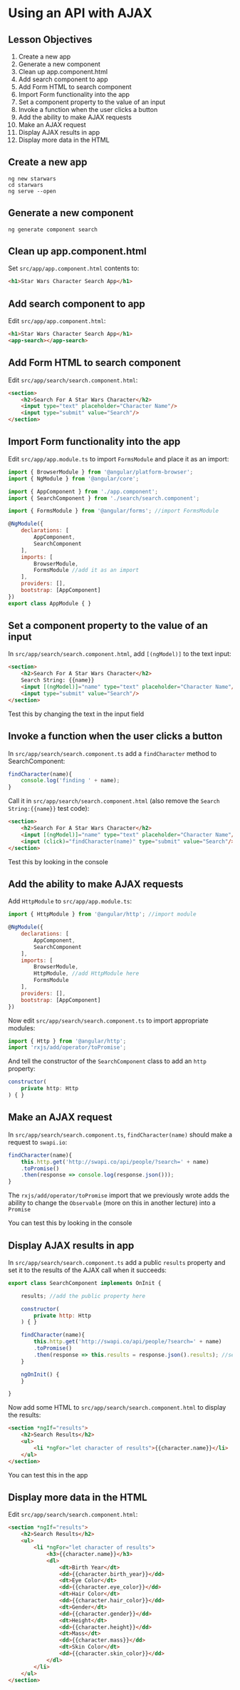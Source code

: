 # Using an API with AJAX

## Lesson Objectives

1. Create a new app
1. Generate a new component
1. Clean up app.component.html
1. Add search component to app
1. Add Form HTML to search component
1. Import Form functionality into the app
1. Set a component property to the value of an input
1. Invoke a function when the user clicks a button
1. Add the ability to make AJAX requests
1. Make an AJAX request
1. Display AJAX results in app
1. Display more data in the HTML

## Create a new app

```
ng new starwars
cd starwars
ng serve --open
```

## Generate a new component

```
ng generate component search
```

## Clean up app.component.html

Set `src/app/app.component.html` contents to:

```html
<h1>Star Wars Character Search App</h1>
```

## Add search component to app

Edit `src/app/app.component.html`:

```html
<h1>Star Wars Character Search App</h1>
<app-search></app-search>
```

## Add Form HTML to search component

Edit `src/app/search/search.component.html`:

```html
<section>
    <h2>Search For A Star Wars Character</h2>
    <input type="text" placeholder="Character Name"/>
    <input type="submit" value="Search"/>
</section>
```

## Import Form functionality into the app

Edit `src/app/app.module.ts` to import `FormsModule` and place it as an import:

```javascript
import { BrowserModule } from '@angular/platform-browser';
import { NgModule } from '@angular/core';

import { AppComponent } from './app.component';
import { SearchComponent } from './search/search.component';

import { FormsModule } from '@angular/forms'; //import FormsModule

@NgModule({
    declarations: [
        AppComponent,
        SearchComponent
    ],
    imports: [
        BrowserModule,
        FormsModule //add it as an import
    ],
    providers: [],
    bootstrap: [AppComponent]
})
export class AppModule { }
```

## Set a component property to the value of an input

In `src/app/search/search.component.html`, add `[(ngModel)]` to the text input:

```html
<section>
    <h2>Search For A Star Wars Character</h2>
    Search String: {{name}}
    <input [(ngModel)]="name" type="text" placeholder="Character Name"/>
    <input type="submit" value="Search"/>
</section>
```

Test this by changing the text in the input field

## Invoke a function when the user clicks a button

In `src/app/search/search.component.ts` add a `findCharacter` method to SearchComponent:

```javascript
findCharacter(name){
    console.log('finding ' + name);
}
```

Call it in `src/app/search/search.component.html` (also remove the `Search String:{{name}}` test code):

```html
<section>
    <h2>Search For A Star Wars Character</h2>
    <input [(ngModel)]="name" type="text" placeholder="Character Name"/>
    <input (click)="findCharacter(name)" type="submit" value="Search"/>
</section>
```

Test this by looking in the console

## Add the ability to make AJAX requests

Add `HttpModule` to `src/app/app.module.ts`:

```javascript
import { HttpModule } from '@angular/http'; //import module

@NgModule({
    declarations: [
        AppComponent,
        SearchComponent
    ],
    imports: [
        BrowserModule,
        HttpModule, //add HttpModule here
        FormsModule
    ],
    providers: [],
    bootstrap: [AppComponent]
})
```

Now edit `src/app/search/search.component.ts` to import appropriate modules:

```javascript
import { Http } from '@angular/http';
import 'rxjs/add/operator/toPromise';
```

And tell the constructor of the `SearchComponent` class to add an `http` property:

```javascript
constructor(
    private http: Http
) { }
```

## Make an AJAX request

In `src/app/search/search.component.ts`, `findCharacter(name)` should make a request to `swapi.io`:

```javascript
findCharacter(name){
    this.http.get('http://swapi.co/api/people/?search=' + name)
    .toPromise()
    .then(response => console.log(response.json()));
}
```

The `rxjs/add/operator/toPromise` import that we previously wrote adds the ability to change the `Observable` (more on this in another lecture) into a `Promise`

You can test this by looking in the console

## Display AJAX results in app

In `src/app/search/search.component.ts` add a public `results` property and set it to the results of the AJAX call when it succeeds:

```javascript
export class SearchComponent implements OnInit {

    results; //add the public property here

    constructor(
        private http: Http
    ) { }

    findCharacter(name){
        this.http.get('http://swapi.co/api/people/?search=' + name)
        .toPromise()
        .then(response => this.results = response.json().results); //set it here
    }

    ngOnInit() {
    }

}
```

Now add some HTML to `src/app/search/search.component.html` to display the results:

```html
<section *ngIf="results">
    <h2>Search Results</h2>
    <ul>
        <li *ngFor="let character of results">{{character.name}}</li>
    </ul>
</section>
```

You can test this in the app

## Display more data in the HTML

Edit `src/app/search/search.component.html`:

```html
<section *ngIf="results">
    <h2>Search Results</h2>
    <ul>
        <li *ngFor="let character of results">
            <h3>{{character.name}}</h3>
            <dl>
                <dt>Birth Year</dt>
                <dd>{{character.birth_year}}</dd>
                <dt>Eye Color</dt>
                <dd>{{character.eye_color}}</dd>
                <dt>Hair Color</dt>
                <dd>{{character.hair_color}}</dd>
                <dt>Gender</dt>
                <dd>{{character.gender}}</dd>
                <dt>Height</dt>
                <dd>{{character.height}}</dd>
                <dt>Mass</dt>
                <dd>{{character.mass}}</dd>
                <dt>Skin Color</dt>
                <dd>{{character.skin_color}}</dd>
            </dl>
        </li>
    </ul>
</section>
```

